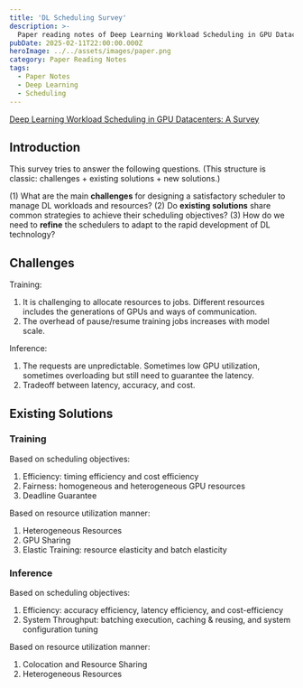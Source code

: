 ```yaml
---
title: 'DL Scheduling Survey'
description: >-
  Paper reading notes of Deep Learning Workload Scheduling in GPU Datacenters: A Survey.
pubDate: 2025-02-11T22:00:00.000Z
heroImage: ../../assets/images/paper.png
category: Paper Reading Notes
tags:
  - Paper Notes
  - Deep Learning
  - Scheduling
---
```


[Deep Learning Workload Scheduling in GPU Datacenters: A Survey](https://dl.acm.org/doi/pdf/10.1145/3638757)

## Introduction

This survey tries to answer the following questions. (This structure is classic: challenges + existing solutions + new solutions.)

(1) What are the main **challenges** for designing a satisfactory scheduler to manage DL workloads and resources?
(2) Do **existing solutions** share common strategies to achieve their scheduling objectives?
(3) How do we need to **refine** the schedulers to adapt to the rapid development of DL technology?

## Challenges

Training:

1. It is challenging to allocate resources to jobs. Different resources includes the generations of GPUs and ways of communication.
2. The overhead of pause/resume training jobs increases with model scale.

Inference:

1. The requests are unpredictable. Sometimes low GPU utilization, sometimes overloading but still need to guarantee the latency.
2. Tradeoff between latency, accuracy, and cost.

## Existing Solutions

### Training

Based on scheduling objectives:

1. Efficiency: timing efficiency and cost efficiency
2. Fairness: homogeneous and heterogeneous GPU resources
3. Deadline Guarantee

Based on resource utilization manner:

1. Heterogeneous Resources
2. GPU Sharing
3. Elastic Training: resource elasticity and batch elasticity

### Inference

Based on scheduling objectives:

1. Efficiency: accuracy efficiency, latency efficiency, and cost-efficiency
2. System Throughput: batching execution, caching & reusing, and system configuration tuning

Based on resource utilization manner:

1. Colocation and Resource Sharing
2. Heterogeneous Resources

